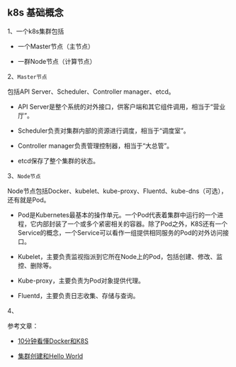 ## k8s 基础概念

1、一个k8s集群包括

- 一个Master节点（主节点）

- 一群Node节点（计算节点）

2、`Master节点`

包括API Server、Scheduler、Controller manager、etcd。

- API Server是整个系统的对外接口，供客户端和其它组件调用，相当于“营业厅”。

- Scheduler负责对集群内部的资源进行调度，相当于“调度室”。

- Controller manager负责管理控制器，相当于“大总管”。

- etcd保存了整个集群的状态。

3、`Node节点`

Node节点包括Docker、kubelet、kube-proxy、Fluentd、kube-dns（可选），还有就是Pod。

- Pod是Kubernetes最基本的操作单元。一个Pod代表着集群中运行的一个进程，它内部封装了一个或多个紧密相关的容器。除了Pod之外，K8S还有一个Service的概念，一个Service可以看作一组提供相同服务的Pod的对外访问接口。

- Kubelet，主要负责监视指派到它所在Node上的Pod，包括创建、修改、监控、删除等。

- Kube-proxy，主要负责为Pod对象提供代理。

- Fluentd，主要负责日志收集、存储与查询。

4、

参考文章：

- [10分钟看懂Docker和K8S](https://my.oschina.net/jamesview/blog/2994112)

- [集群创建和Hello World](https://juejin.im/post/5efde9066fb9a07ead0f3d8d)

